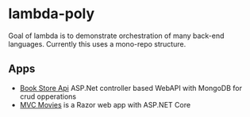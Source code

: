 # lambda-poly

Goal of lambda is to demonstrate orchestration of many back-end languages. Currently this uses a mono-repo structure.

## Apps
- [Book Store Api](./BookStoreApi/readme.md) ASP.Net controller based WebAPI with MongoDB for crud opperations
- [MVC Movies](./MvcMovie/readme.md) is a Razor web app with ASP.NET Core
